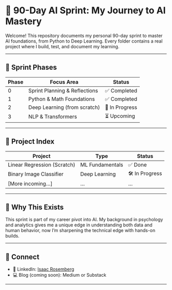 # 🚀 90-Day AI Sprint: My Journey to AI Mastery

Welcome! This repository documents my personal 90-day sprint to master AI foundations, from Python to Deep Learning. Every folder contains a real project where I build, test, and document my learning.

---

## 📅 Sprint Phases

| Phase | Focus Area                     | Status      |
|-------|--------------------------------|-------------|
| 0     | Sprint Planning & Reflections  | ✅ Completed |
| 1     | Python & Math Foundations      | ✅ Completed |
| 2     | Deep Learning (from scratch)   | 🔄 In Progress |
| 3     | NLP & Transformers             | ⏳ Upcoming |

---

## 📂 Project Index

| Project                        | Type              | Status      |
|-------------------------------|-------------------|-------------|
| Linear Regression (Scratch)   | ML Fundamentals   | ✅ Done |
| Binary Image Classifier       | Deep Learning     | 🛠 In Progress |
| [More incoming…]              | …                 | …           |

---

## 🧠 Why This Exists

This sprint is part of my career pivot into AI. My background in psychology and analytics gives me a unique edge in understanding both data and human behavior, now I’m sharpening the technical edge with hands-on builds.

---

## 📌 Connect

- 💼 LinkedIn: [Isaac Rosemberg](https://www.linkedin.com/in/isaacrose98)
- 💻 Blog (coming soon): Medium or Substack

---
